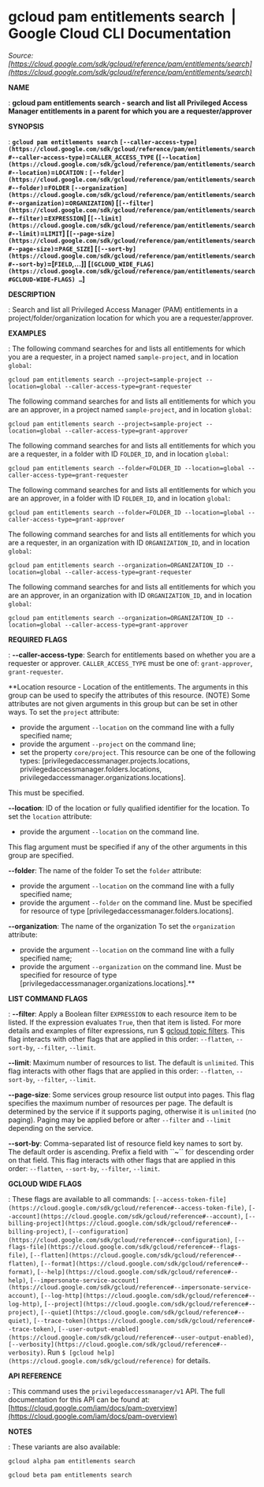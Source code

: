 # gcloud pam entitlements search  |  Google Cloud CLI Documentation

*Source: [https://cloud.google.com/sdk/gcloud/reference/pam/entitlements/search](https://cloud.google.com/sdk/gcloud/reference/pam/entitlements/search)*

**NAME**

: **gcloud pam entitlements search - search and list all Privileged Access Manager entitlements in a parent for which you are a requester/approver**

**SYNOPSIS**

: **`gcloud pam entitlements search` `[--caller-access-type](https://cloud.google.com/sdk/gcloud/reference/pam/entitlements/search#--caller-access-type)`=`CALLER_ACCESS_TYPE` (`[--location](https://cloud.google.com/sdk/gcloud/reference/pam/entitlements/search#--location)`=`LOCATION` : `[--folder](https://cloud.google.com/sdk/gcloud/reference/pam/entitlements/search#--folder)`=`FOLDER` `[--organization](https://cloud.google.com/sdk/gcloud/reference/pam/entitlements/search#--organization)`=`ORGANIZATION`) [`[--filter](https://cloud.google.com/sdk/gcloud/reference/pam/entitlements/search#--filter)`=`EXPRESSION`] [`[--limit](https://cloud.google.com/sdk/gcloud/reference/pam/entitlements/search#--limit)`=`LIMIT`] [`[--page-size](https://cloud.google.com/sdk/gcloud/reference/pam/entitlements/search#--page-size)`=`PAGE_SIZE`] [`[--sort-by](https://cloud.google.com/sdk/gcloud/reference/pam/entitlements/search#--sort-by)`=[`FIELD`,…]] [`[GCLOUD_WIDE_FLAG](https://cloud.google.com/sdk/gcloud/reference/pam/entitlements/search#GCLOUD-WIDE-FLAGS) …`]**

**DESCRIPTION**

: Search and list all Privileged Access Manager (PAM) entitlements in a
project/folder/organization location for which you are a requester/approver.

**EXAMPLES**

: The following command searches for and lists all entitlements for which you are
a requester, in a project named `sample-project`, and in location
`global`:

```
gcloud pam entitlements search --project=sample-project --location=global --caller-access-type=grant-requester
```

The following command searches for and lists all entitlements for which you are
an approver, in a project named `sample-project`, and in location
`global`:

```
gcloud pam entitlements search --project=sample-project --location=global --caller-access-type=grant-approver
```

The following command searches for and lists all entitlements for which you are
a requester, in a folder with ID ``FOLDER_ID``,
and in location `global`:

```
gcloud pam entitlements search --folder=FOLDER_ID --location=global --caller-access-type=grant-requester
```

The following command searches for and lists all entitlements for which you are
an approver, in a folder with ID ``FOLDER_ID``,
and in location `global`:

```
gcloud pam entitlements search --folder=FOLDER_ID --location=global --caller-access-type=grant-approver
```

The following command searches for and lists all entitlements for which you are
a requester, in an organization with ID
``ORGANIZATION_ID``, and in location
`global`:

```
gcloud pam entitlements search --organization=ORGANIZATION_ID --location=global --caller-access-type=grant-requester
```

The following command searches for and lists all entitlements for which you are
an approver, in an organization with ID
``ORGANIZATION_ID``, and in location
`global`:

```
gcloud pam entitlements search --organization=ORGANIZATION_ID --location=global --caller-access-type=grant-approver
```

**REQUIRED FLAGS**

: **--caller-access-type**:
Search for entitlements based on whether you are a requester or approver.
`CALLER_ACCESS_TYPE` must be one of:
`grant-approver`, `grant-requester`.

**Location resource - Location of the entitlements. The arguments in this group
can be used to specify the attributes of this resource. (NOTE) Some attributes
are not given arguments in this group but can be set in other ways.
To set the `project` attribute:

- provide the argument `--location` on the command line with a fully
specified name;
- provide the argument `--project` on the command line;
- set the property `core/project`. This resource can be one of the
following types: [privilegedaccessmanager.projects.locations,
privilegedaccessmanager.folders.locations,
privilegedaccessmanager.organizations.locations].

This must be specified.

**--location**:
ID of the location or fully qualified identifier for the location.
To set the `location` attribute:

- provide the argument `--location` on the command line.

This flag argument must be specified if any of the other arguments in this group
are specified.

**--folder**:
The name of the folder
To set the `folder` attribute:

- provide the argument `--location` on the command line with a fully
specified name;
- provide the argument `--folder` on the command line. Must be
specified for resource of type [privilegedaccessmanager.folders.locations].

**--organization**:
The name of the organization
To set the `organization` attribute:

- provide the argument `--location` on the command line with a fully
specified name;
- provide the argument `--organization` on the command line. Must be
specified for resource of type
[privilegedaccessmanager.organizations.locations].**

**LIST COMMAND FLAGS**

: **--filter**:
Apply a Boolean filter `EXPRESSION` to each resource item
to be listed. If the expression evaluates `True`, then that item is
listed. For more details and examples of filter expressions, run $ [gcloud topic filters](https://cloud.google.com/sdk/gcloud/reference/topic/filters). This flag
interacts with other flags that are applied in this order:
`--flatten`, `--sort-by`, `--filter`,
`--limit`.

**--limit**:
Maximum number of resources to list. The default is `unlimited`. This
flag interacts with other flags that are applied in this order:
`--flatten`, `--sort-by`, `--filter`,
`--limit`.

**--page-size**:
Some services group resource list output into pages. This flag specifies the
maximum number of resources per page. The default is determined by the service
if it supports paging, otherwise it is `unlimited` (no paging).
Paging may be applied before or after `--filter` and
`--limit` depending on the service.

**--sort-by**:
Comma-separated list of resource field key names to sort by. The default order
is ascending. Prefix a field with ``~´´ for descending order on that
field. This flag interacts with other flags that are applied in this order:
`--flatten`, `--sort-by`, `--filter`,
`--limit`.

**GCLOUD WIDE FLAGS**

: These flags are available to all commands: `[--access-token-file](https://cloud.google.com/sdk/gcloud/reference#--access-token-file)`,
`[--account](https://cloud.google.com/sdk/gcloud/reference#--account)`, `[--billing-project](https://cloud.google.com/sdk/gcloud/reference#--billing-project)`,
`[--configuration](https://cloud.google.com/sdk/gcloud/reference#--configuration)`,
`[--flags-file](https://cloud.google.com/sdk/gcloud/reference#--flags-file)`,
`[--flatten](https://cloud.google.com/sdk/gcloud/reference#--flatten)`, `[--format](https://cloud.google.com/sdk/gcloud/reference#--format)`, `[--help](https://cloud.google.com/sdk/gcloud/reference#--help)`, `[--impersonate-service-account](https://cloud.google.com/sdk/gcloud/reference#--impersonate-service-account)`,
`[--log-http](https://cloud.google.com/sdk/gcloud/reference#--log-http)`,
`[--project](https://cloud.google.com/sdk/gcloud/reference#--project)`, `[--quiet](https://cloud.google.com/sdk/gcloud/reference#--quiet)`, `[--trace-token](https://cloud.google.com/sdk/gcloud/reference#--trace-token)`, `[--user-output-enabled](https://cloud.google.com/sdk/gcloud/reference#--user-output-enabled)`,
`[--verbosity](https://cloud.google.com/sdk/gcloud/reference#--verbosity)`.
Run `$ [gcloud help](https://cloud.google.com/sdk/gcloud/reference)` for details.

**API REFERENCE**

: This command uses the `privilegedaccessmanager/v1` API. The full
documentation for this API can be found at: [https://cloud.google.com/iam/docs/pam-overview](https://cloud.google.com/iam/docs/pam-overview)

**NOTES**

: These variants are also available:

```
gcloud alpha pam entitlements search
```

```
gcloud beta pam entitlements search
```